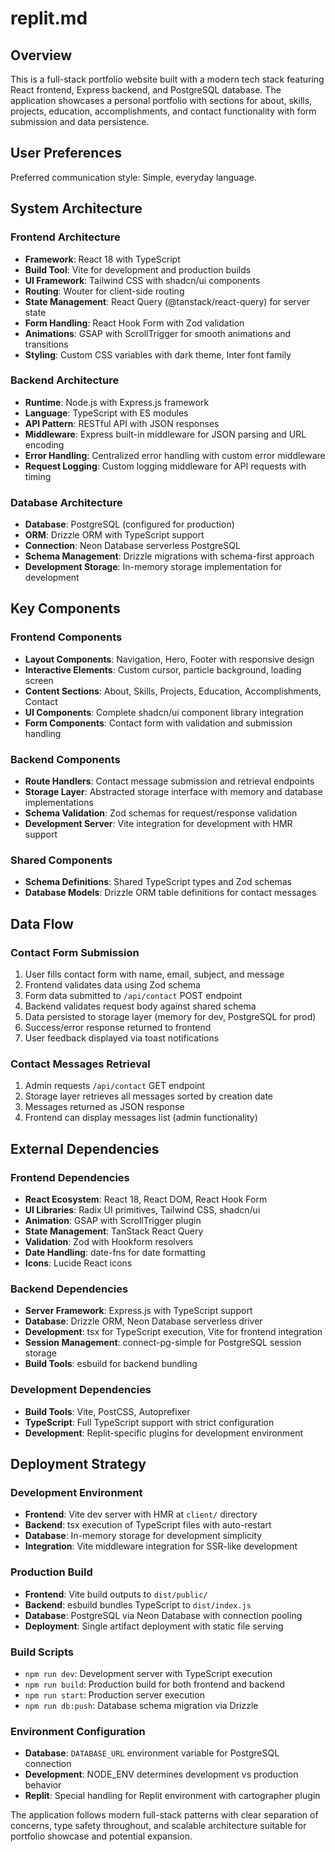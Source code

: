 # replit.md

## Overview

This is a full-stack portfolio website built with a modern tech stack featuring React frontend, Express backend, and PostgreSQL database. The application showcases a personal portfolio with sections for about, skills, projects, education, accomplishments, and contact functionality with form submission and data persistence.

## User Preferences

Preferred communication style: Simple, everyday language.

## System Architecture

### Frontend Architecture
- **Framework**: React 18 with TypeScript
- **Build Tool**: Vite for development and production builds
- **UI Framework**: Tailwind CSS with shadcn/ui components
- **Routing**: Wouter for client-side routing
- **State Management**: React Query (@tanstack/react-query) for server state
- **Form Handling**: React Hook Form with Zod validation
- **Animations**: GSAP with ScrollTrigger for smooth animations and transitions
- **Styling**: Custom CSS variables with dark theme, Inter font family

### Backend Architecture
- **Runtime**: Node.js with Express.js framework
- **Language**: TypeScript with ES modules
- **API Pattern**: RESTful API with JSON responses
- **Middleware**: Express built-in middleware for JSON parsing and URL encoding
- **Error Handling**: Centralized error handling with custom error middleware
- **Request Logging**: Custom logging middleware for API requests with timing

### Database Architecture
- **Database**: PostgreSQL (configured for production)
- **ORM**: Drizzle ORM with TypeScript support
- **Connection**: Neon Database serverless PostgreSQL
- **Schema Management**: Drizzle migrations with schema-first approach
- **Development Storage**: In-memory storage implementation for development

## Key Components

### Frontend Components
- **Layout Components**: Navigation, Hero, Footer with responsive design
- **Interactive Elements**: Custom cursor, particle background, loading screen
- **Content Sections**: About, Skills, Projects, Education, Accomplishments, Contact
- **UI Components**: Complete shadcn/ui component library integration
- **Form Components**: Contact form with validation and submission handling

### Backend Components
- **Route Handlers**: Contact message submission and retrieval endpoints
- **Storage Layer**: Abstracted storage interface with memory and database implementations
- **Schema Validation**: Zod schemas for request/response validation
- **Development Server**: Vite integration for development with HMR support

### Shared Components
- **Schema Definitions**: Shared TypeScript types and Zod schemas
- **Database Models**: Drizzle ORM table definitions for contact messages

## Data Flow

### Contact Form Submission
1. User fills contact form with name, email, subject, and message
2. Frontend validates data using Zod schema
3. Form data submitted to `/api/contact` POST endpoint
4. Backend validates request body against shared schema
5. Data persisted to storage layer (memory for dev, PostgreSQL for prod)
6. Success/error response returned to frontend
7. User feedback displayed via toast notifications

### Contact Messages Retrieval
1. Admin requests `/api/contact` GET endpoint
2. Storage layer retrieves all messages sorted by creation date
3. Messages returned as JSON response
4. Frontend can display messages list (admin functionality)

## External Dependencies

### Frontend Dependencies
- **React Ecosystem**: React 18, React DOM, React Hook Form
- **UI Libraries**: Radix UI primitives, Tailwind CSS, shadcn/ui
- **Animation**: GSAP with ScrollTrigger plugin
- **State Management**: TanStack React Query
- **Validation**: Zod with Hookform resolvers
- **Date Handling**: date-fns for date formatting
- **Icons**: Lucide React icons

### Backend Dependencies
- **Server Framework**: Express.js with TypeScript support
- **Database**: Drizzle ORM, Neon Database serverless driver
- **Development**: tsx for TypeScript execution, Vite for frontend integration
- **Session Management**: connect-pg-simple for PostgreSQL session storage
- **Build Tools**: esbuild for backend bundling

### Development Dependencies
- **Build Tools**: Vite, PostCSS, Autoprefixer
- **TypeScript**: Full TypeScript support with strict configuration
- **Development**: Replit-specific plugins for development environment

## Deployment Strategy

### Development Environment
- **Frontend**: Vite dev server with HMR at `client/` directory
- **Backend**: tsx execution of TypeScript files with auto-restart
- **Database**: In-memory storage for development simplicity
- **Integration**: Vite middleware integration for SSR-like development

### Production Build
- **Frontend**: Vite build outputs to `dist/public/`
- **Backend**: esbuild bundles TypeScript to `dist/index.js`
- **Database**: PostgreSQL via Neon Database with connection pooling
- **Deployment**: Single artifact deployment with static file serving

### Build Scripts
- `npm run dev`: Development server with TypeScript execution
- `npm run build`: Production build for both frontend and backend
- `npm run start`: Production server execution
- `npm run db:push`: Database schema migration via Drizzle

### Environment Configuration
- **Database**: `DATABASE_URL` environment variable for PostgreSQL connection
- **Development**: NODE_ENV determines development vs production behavior
- **Replit**: Special handling for Replit environment with cartographer plugin

The application follows modern full-stack patterns with clear separation of concerns, type safety throughout, and scalable architecture suitable for portfolio showcase and potential expansion.
